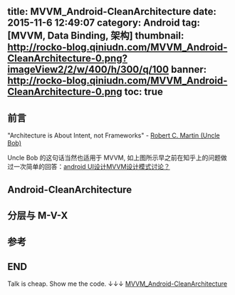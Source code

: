 title: MVVM_Android-CleanArchitecture
date: 2015-11-6 12:49:07
category: Android
tag: [MVVM, Data Binding, 架构]
thumbnail: http://rocko-blog.qiniudn.com/MVVM_Android-CleanArchitecture-0.png?imageView2/2/w/400/h/300/q/100
banner: http://rocko-blog.qiniudn.com/MVVM_Android-CleanArchitecture-0.png
toc: true
---

## 前言

"Architecture is About Intent, not Frameworks"    - [Robert C. Martin (Uncle Bob)](http://cleancoder.com/)

Uncle Bob 的这句话当然也适用于 MVVM, 如上图所示早之前在知乎上的问题做过一次简单的回答：[android UI设计MVVM设计模式讨论？](http://www.zhihu.com/question/30976423/answer/50181505)

## Android-CleanArchitecture

## 分层与 M-V-X

## 参考
[]()

## END
Talk is cheap. Show me the code. ↓↓↓
[MVVM_Android-CleanArchitecture](https://github.com/zhengxiaopeng/MVVM_Android-CleanArchitecture)